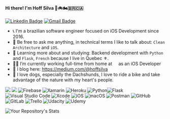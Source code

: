 #### Hi there! I'm Hoff Silva 🐶🚲🏍️🇧🇷🇨🇦

[![Linkedin Badge](https://img.shields.io/badge/-LinkedIn-blue?style=flat-square&logo=Linkedin&logoColor=white&link=link_do_seu_perfil_no_linkedin)](https://www.linkedin.com/in/hoffsilva)
[![Gmail Badge](https://img.shields.io/badge/-Gmail-c14438?style=flat-square&logo=Gmail&logoColor=white&link=mailto:seu_email)](mailto:hoff.henry@gmail.com)

- 📞 I'm a brazilian software engineer focused on iOS Development since 2016.
- 💬 Be free to ask me anything, in technical terms I like to talk about: `Clean Architecture` and `iOS`.
- 🌱 Learning more about and studying: Backend development with `Python` and `Flask`, `French` because I live in Quebec ⚜.
- 👨‍💻 I’m currently working full-time from home at [<img height="12" src="https://www.cgi.com/sites/default/files/cgi-logo-red.jpg">](https://cgi.com) as an iOS Developer
- 📃 I blog here: https://medium.com/@hoffsilva
- 👏 I love dogs, especially the Dachshunds, I love to ride a bike and take advantage of the nature with my heart's people.


<img src="https://img.shields.io/badge/Swift-FA7343?style=for-the-badge&logo=swift&logoColor=white" /> <img src="https://img.shields.io/badge/C%23-239120?style=for-the-badge&logo=c-sharp&logoColor=white" /> ![Firebase](https://img.shields.io/badge/Firebase-039BE5?style=for-the-badge&logo=Firebase&logoColor=white) ![Xamarin](https://img.shields.io/badge/Xamarin-3199DC?style=for-the-badge&logo=xamarin&logoColor=white) ![Heroku](https://img.shields.io/badge/heroku-%23430098.svg?style=for-the-badge&logo=heroku&logoColor=white) ![Python](https://img.shields.io/badge/python-3670A0?style=for-the-badge&logo=python&logoColor=ffdd54)![Flask](https://img.shields.io/badge/flask-%23000.svg?style=for-the-badge&logo=flask&logoColor=white)
![Visual Studio Code](https://img.shields.io/badge/Visual%20Studio%20Code-0078d7.svg?style=for-the-badge&logo=visual-studio-code&logoColor=white)
![Xcode](https://img.shields.io/badge/Xcode-007ACC?style=for-the-badge&logo=Xcode&logoColor=white)
![iOS](https://img.shields.io/badge/iOS-000000?style=for-the-badge&logo=ios&logoColor=white)
![macOS](https://img.shields.io/badge/mac%20os-000000?style=for-the-badge&logo=macos&logoColor=F0F0F0)
![Postman](https://img.shields.io/badge/Postman-FF6C37?style=for-the-badge&logo=postman&logoColor=white)
![GitHub](https://img.shields.io/badge/github-%23121011.svg?style=for-the-badge&logo=github&logoColor=white)
![GitLab](https://img.shields.io/badge/gitlab-%23181717.svg?style=for-the-badge&logo=gitlab&logoColor=white)
![Trello](https://img.shields.io/badge/Trello-%23026AA7.svg?style=for-the-badge&logo=Trello&logoColor=white)
![Udacity](https://img.shields.io/badge/Udacity-grey?style=for-the-badge&logo=udacity&logoColor=15B8E6)
![Udemy](https://img.shields.io/badge/Udemy-A435F0?style=for-the-badge&logo=Udemy&logoColor=white)

![Your Repository's Stats](https://github-readme-stats.vercel.app/api?username=hoffsilva&show_icons=true&hide=issues&count_private=true&theme=highcontrast)
